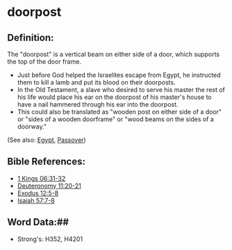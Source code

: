 # doorpost #

## Definition: ##

The "doorpost" is a vertical beam on either side of a door, which supports the top of the door frame.

* Just before God helped the Israelites escape from Egypt, he instructed them to kill a lamb and put its blood on their doorposts.
* In the Old Testament, a slave who desired to serve his master the rest of his life would place his ear on the doorpost of his master's house to have a nail hammered through his ear into the doorpost.
* This could also be translated as "wooden post on either side of a door" or "sides of a wooden doorframe" or "wood beams on the sides of a doorway."

(See also: [Egypt](../names/egypt.md), [Passover](../kt/passover.md))

## Bible References: ##

* [1 Kings 06:31-32](rc://en/tn/help/1ki/06/31)
* [Deuteronomy 11:20-21](rc://en/tn/help/deu/11/20)
* [Exodus 12:5-8](rc://en/tn/help/exo/12/05)
* [Isaiah 57:7-8](rc://en/tn/help/isa/57/07)

## Word Data:##

* Strong's: H352, H4201
